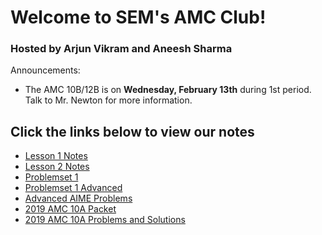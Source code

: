 # Welcome to SEM's AMC Club!

### Hosted by Arjun Vikram and Aneesh Sharma



Announcements:

- The AMC 10B/12B is on **Wednesday, February 13th** during 1st period. Talk to Mr. Newton for more information.



## Click the links below to view our notes

- [Lesson 1 Notes](Week1.pdf)
- [Lesson 2 Notes](Week2.pdf)
- [Problemset 1](Problemset1.pdf)
- [Problemset 1 Advanced](Problemset1Advanced.pdf)
- [Advanced AIME Problems](Week2Advanced.pdf)
- [2019 AMC 10A Packet](2019-10A.pdf)
- [2019 AMC 10A Problems and Solutions](https://artofproblemsolving.com/wiki/index.php/2019_AMC_10A_Problems)

